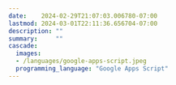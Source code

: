 ```yaml
---
date:    2024-02-29T21:07:03.006780-07:00
lastmod: 2024-03-01T22:11:36.656704-07:00
description: ""
summary:     ""
cascade:
  images:
  - /languages/google-apps-script.jpeg
  programming_language: "Google Apps Script"
---
```

